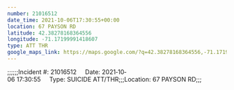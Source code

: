 ```yaml
---
number: 21016512
date_time: 2021-10-06T17:30:55+00:00
location: 67 PAYSON RD
latitude: 42.38278168364556
longitude: -71.17199991418607
type: ATT THR
google_maps_link: https://maps.google.com/?q=42.38278168364556,-71.17199991418607
---
```


;;;;;;Incident #: 21016512     Date: 2021‐10‐06 17:30:55     Type: SUICIDE ATT/THR;;;Location: 67 PAYSON RD;;;
